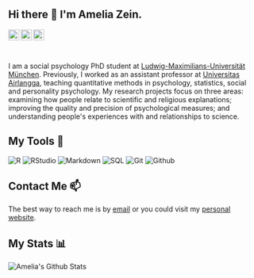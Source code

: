 ## Hi there 👋 I'm Amelia Zein.

<link rel="stylesheet" href="https://use.fontawesome.com/releases/v5.6.1/css/all.css" integrity="sha384-gfdkjb5BdAXd+lj+gudLWI+BXq4IuLW5IT+brZEZsLFm++aCMlF1V92rMkPaX4PP" crossorigin="anonymous">

<!--Languages
<img height="180em" src="https://github-readme-stats.vercel.app/api/top-langs/?username=spcanelon&theme=buefy&layout=compact&langs-count=5" />
-->

<a href="https://bsky.app/profile/ameliazein.bsky.social">
  <img align="left" alt="Amelia's Bluesky" width="22px" src="https://cdn.jsdelivr.net/npm/simple-icons@v13/icons/bluesky.svg" />
</a>
<!--
<a href="www.linkedin.com/in/amelia-z-124849327">
  <img align="left" alt="Amelia's LinkedIn" width="22px" src="https://cdn.jsdelivr.net/npm/simple-icons@v13/icons/linkedin.svg" />
</a>
-->
<a href="https://github.com/rameliaz">
  <img align="left" alt="Amelia's Github" width="22px" src="https://cdn.jsdelivr.net/npm/simple-icons@v13/icons/github.svg" />
</a>
<!--
<a href="https://orcid.org/0000-0001-7840-0299">
  <img align="left" alt="Amelia's ORCID" width="22px" src="https://cdn.jsdelivr.net/npm/simple-icons@v13/icons/orcid.svg" />
</a>
-->
<a href="https://scholar.google.com/citations?user=0lWYoUIAAAAJ&hl=de">
  <img align="left" alt="Amelia's GoogleScholar" width="22px" src="https://cdn.jsdelivr.net/npm/simple-icons@v13/icons/googlescholar.svg" />
</a>
<br><br><br>

I am a social psychology PhD student at [Ludwig-Maximilians-Universität München](https://www.lmu.de/psy/de/personen/kontaktseite/rizqy-amelia-zein-c6eb5d9f.html). Previously, I worked as an assistant professor at [Universitas Airlangga](https://psikologi.unair.ac.id/dosen-rizqy-amelia-zein/), teaching quantitative methods in psychology, statistics, social and personality psychology. My research projects focus on three areas: examining how people relate to scientific and religious explanations; improving the quality and precision of psychological measures; and understanding people's experiences with and relationships to science.

## My Tools 🔧
![R](https://img.shields.io/badge/-R-173552?style=for-the-badge&logo=R&logoColor=2365B7)
![RStudio](https://img.shields.io/badge/-Rstudio-173552?style=for-the-badge&logo=Rstudio&logoColor=#73A2CE)
![Markdown](http://img.shields.io/badge/-Markdown-173552?style=for-the-badge&logo=Markdown&logoColor=FFFFFF)
![SQL](https://img.shields.io/badge/-SQL-173552?style=for-the-badge&logo=MySQL&logoColor=FFFFFF&logoWidth=20)
![Git](http://img.shields.io/badge/-Git-173552?style=for-the-badge&logo=Git)
![Github](http://img.shields.io/badge/-Github-173552?style=for-the-badge&logo=Github&logoColor=FFFFFF)
  
## Contact Me 📫
The best way to reach me is by [email](mailto:ameliazein@gmail.com) or you could visit my [personal website](https://rameliaz.github.io/).

## My Stats 📊
![Amelia's Github Stats](https://github-readme-stats.vercel.app/api?username=rameliaz&rank_icon=github&theme=radical)





